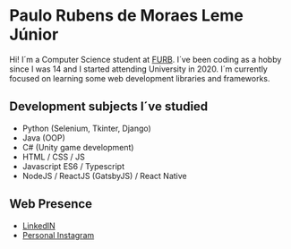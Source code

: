# Paulo Rubens de Moraes Leme Júnior

 Hi! I´m a Computer Science student at [FURB](http://www.furb.br/web/10/portugues). I´ve been coding as a hobby since I was 14 and I started attending University in 2020. I´m currently focused on learning some web development libraries and frameworks. 

## Development subjects I´ve studied

 - Python (Selenium, Tkinter, Django)
 - Java (OOP)
 - C# (Unity game development)
 - HTML / CSS / JS
 - Javascript ES6 / Typescript
 - NodeJS / ReactJS (GatsbyJS) / React Native 

## Web Presence

 - [LinkedIN](https://www.linkedin.com/in/paulo-rubens-de-moraes-leme-júnior-2419731a5/)
 - [Personal Instagram](https://www.instagram.com/paulojr26_/)



